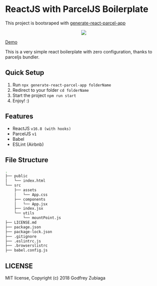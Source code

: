 # ReactJS with ParcelJS Boilerplate

This project is bootsraped with [generate-react-parcel-app](https://github.com/godfreyzubiaga/parcel-react-boilerplate)

<p align="center">
	<img src="https://res.cloudinary.com/starksten/image/upload/v1545892359/GRPA_Logo_2.png">
</p>

[Demo](https://react-parcel-boilerplate.firebaseapp.com/)

This is a very simple react boilerplate with zero configuration, thanks to parceljs bundler.

## Quick Setup

1. Run `npx generate-react-parcel-app folderName`
2. Redirect to your folder `cd folderName`
3. Start the project `npm run start`
4. Enjoy! :)

## Features

- ReactJS `v16.8 (with hooks)`
- ParcelJS `v1`
- Babel
- ESLint (Airbnb)

## File Structure

```bash
.
├── public
│   └── index.html
└── src
    ├── assets
    │   └── App.css
    ├── components
    │   └── App.jsx
    ├── index.jsx
    └── utils
        └── mountPoint.js
├── LICENSE.md
├── package.json
├── package-lock.json
├── .gitignore
├── .eslintrc.js
├── .browserslistrc
├── babel.config.js
```

## LICENSE

MIT license, Copyright (c) 2018 Godfrey Zubiaga
